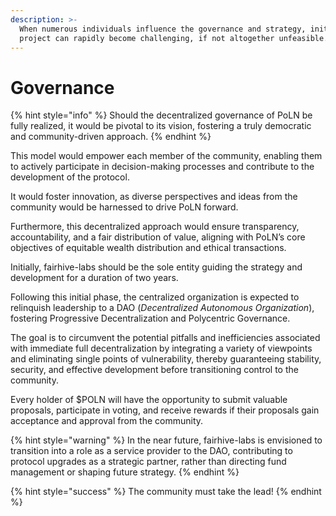 ```yaml
---
description: >-
  When numerous individuals influence the governance and strategy, initiating a
  project can rapidly become challenging, if not altogether unfeasible.
---
```


# Governance

{% hint style="info" %}
Should the decentralized governance of PoLN be fully realized, it would be pivotal to its vision, fostering a truly democratic and community-driven approach.
{% endhint %}

This model would empower each member of the community, enabling them to actively participate in decision-making processes and contribute to the development of the protocol.

It would foster innovation, as diverse perspectives and ideas from the community would be harnessed to drive PoLN forward.

Furthermore, this decentralized approach would ensure transparency, accountability, and a fair distribution of value, aligning with PoLN’s core objectives of equitable wealth distribution and ethical transactions.

Initially, fairhive-labs should be the sole entity guiding the strategy and development for a duration of two years.

Following this initial phase, the centralized organization is expected to relinquish leadership to a DAO (_Decentralized Autonomous Organization_), fostering Progressive Decentralization and Polycentric Governance.

The goal is to circumvent the potential pitfalls and inefficiencies associated with immediate full decentralization by integrating a variety of viewpoints and eliminating single points of vulnerability, thereby guaranteeing stability, security, and effective development before transitioning control to the community.

Every holder of $POLN will have the opportunity to submit valuable proposals, participate in voting, and receive rewards if their proposals gain acceptance and approval from the community.

{% hint style="warning" %}
In the near future, fairhive-labs is envisioned to transition into a role as a service provider to the DAO, contributing to protocol upgrades as a strategic partner, rather than directing fund management or shaping future strategy.
{% endhint %}

{% hint style="success" %}
The community must take the lead!
{% endhint %}
